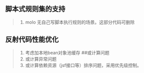 ## 脚本式规则集的支持
>1. molo 无自己写脚本执行规则的场景。这部分代码可删除
## 反射代码性能优化
>1. 考虑加本地bean对象池缓存
##或计算问题
>1. 或计算异常问题
>2. 或计算依赖资源（jsf接口等）排序问题，采用优先级控制。